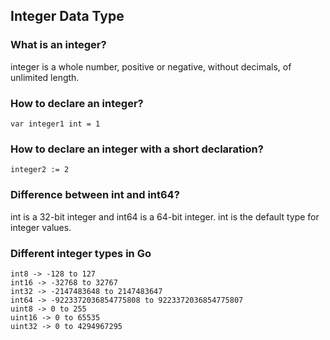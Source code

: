 ## Integer Data Type

### What is an integer?
integer is a whole number, positive or negative, without decimals, of unlimited length.

### How to declare an integer?
```
var integer1 int = 1
```

### How to declare an integer with a short declaration?
```
integer2 := 2
```

### Difference between int and int64?
int is a 32-bit integer and int64 is a 64-bit integer. int is the default type for integer values.

### Different integer types in Go
```
int8 -> -128 to 127
int16 -> -32768 to 32767
int32 -> -2147483648 to 2147483647
int64 -> -9223372036854775808 to 9223372036854775807
uint8 -> 0 to 255
uint16 -> 0 to 65535
uint32 -> 0 to 4294967295
```
